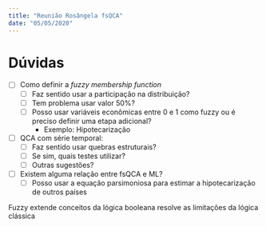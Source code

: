 ```yaml
---
title: "Reunião Rosângela fsQCA"
date: "05/05/2020"
---
```


# Dúvidas

- [ ] Como definir a *fuzzy membership function*
  - [ ] Faz sentido usar a participação na distribuição?
  - [ ] Tem problema usar valor 50%?
  - [ ] Posso usar variáveis econômicas entre 0 e 1 como fuzzy ou é preciso definir uma etapa adicional?
    - Exemplo: Hipotecarização
- [ ] QCA com série temporal:
  - [ ]  Faz sentido usar quebras estruturais?
    - [ ] Se sim, quais testes utilizar?
  - [ ] Outras sugestões?
- [ ] Existem alguma relação entre fsQCA e ML?
  - [ ] Posso usar a equação parsimoniosa para estimar a hipotecarização de outros países

Fuzzy extende conceitos da lógica booleana resolve as limitações da lógica clássica